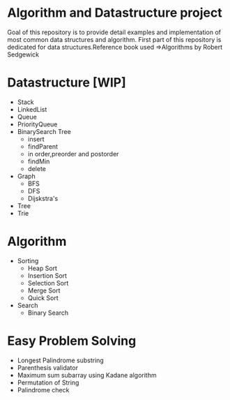 # Algorithm and Datastructure project
Goal of this repository is to provide detail examples and implementation of most common data structures and algorithm.
First part of this repository is dedicated for data structures.Reference book used =>Algorithms by Robert Sedgewick
# Datastructure [WIP]
  * Stack
  * LinkedList
  * Queue
  * PriorityQueue
  * BinarySearch Tree
     * insert
     * findParent
     * in order,preorder and postorder 
     * findMin
     * delete
  * Graph 
     * BFS
     * DFS
     * Dijskstra's 
  * Tree
  * Trie
  
# Algorithm 
  * Sorting
     * Heap Sort
     * Insertion Sort
     * Selection Sort
     * Merge Sort
     * Quick Sort
   * Search
     * Binary Search
# Easy Problem Solving   
  * Longest Palindrome substring
  * Parenthesis validator
  * Maximum sum subarray using Kadane algorithm
  * Permutation of String
  * Palindrome check
     
  
  
